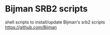 # Bijman SRB2 scripts
shell scripts to install/update Bijman's srb2 scripts
https://github.com/Bijman
